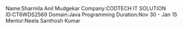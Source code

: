 Name:Sharmila Anil Mudgekar
Company:CODTECH IT SOLUTION
ID:CT6WDS2569
Domain:Java Programming
Duration:Nov 30 - Jan 15
Mentor:Neela Santhosh Kumar

